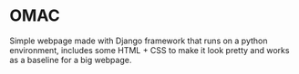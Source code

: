 # OMAC

Simple webpage made with Django framework that runs on a python environment, includes some HTML + CSS to make it look pretty and works as a baseline for a big webpage. 
